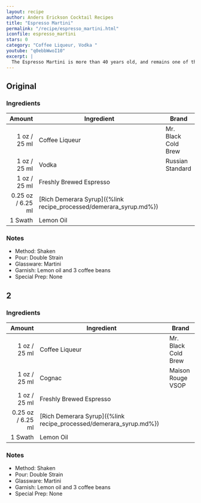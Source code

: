 ```yaml
---
layout: recipe
author: Anders Erickson Cocktail Recipes
title: "Espresso Martini"
permalink: "/recipe/espresso_martini.html"
iconfile: espresso_martini
stars: 0
category: "Coffee Liqueur, Vodka "
youtube: "q0ebbWwoI10"
excerpt: |
  The Espresso Martini is more than 40 years old, and remains one of the most popular cocktails in existence today. Discover why this simple combination of vodka, espresso, and coffee liqueur still works.
---
```


## Original

### Ingredients

|  Amount | Ingredient                                               | Brand               |
| ------: | -------------------------------------------------------- | ------------------- |
|    1 oz / 25 ml | Coffee Liqueur                                           | Mr. Black Cold Brew |
|    1 oz / 25 ml | Vodka                                                    | Russian Standard    |
|    1 oz / 25 ml | Freshly Brewed Espresso                                  |
| 0.25 oz / 6.25 ml | [Rich Demerara Syrup]({%link recipe_processed/demerara_syrup.md%}) |
| 1 Swath | Lemon Oil                                                |

### Notes

- Method: Shaken
- Pour: Double Strain
- Glassware: Martini
- Garnish: Lemon oil and 3 coffee beans
- Special Prep: None

## 2

### Ingredients

|  Amount | Ingredient                                               | Brand               |
| ------: | -------------------------------------------------------- | ------------------- |
|    1 oz / 25 ml | Coffee Liqueur                                           | Mr. Black Cold Brew |
|    1 oz / 25 ml | Cognac                                                   | Maison Rouge VSOP   |
|    1 oz / 25 ml | Freshly Brewed Espresso                                  |
| 0.25 oz / 6.25 ml | [Rich Demerara Syrup]({%link recipe_processed/demerara_syrup.md%}) |
| 1 Swath | Lemon Oil                                                |

### Notes

- Method: Shaken
- Pour: Double Strain
- Glassware: Martini
- Garnish: Lemon oil and 3 coffee beans
- Special Prep: None
